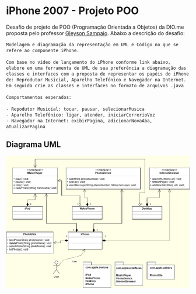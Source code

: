 # iPhone 2007 - Projeto POO

Desafio de projeto de POO (Programação Orientada a Objetos) da DIO.me proposta pelo professor [Gleyson Sampaio](https://github.com/glysns). Abaixo a descrição do desafio:

```
Modelagem e diagramação da representação em UML e Código no que se refere ao componente iPhone.

Com base no vídeo de lançamento do iPhone conforme link abaixo, elabore em uma ferramenta de UML de sua preferência a diagramação das classes e interfaces com a proposta de representar os papéis do iPhone de: Reprodutor Musicial, Aparelho Telefônico e Navegador na Internet. Em seguida crie as classes e interfaces no formato de arquivos .java

Comportamentos esperados:

- Repodutor Musicial: tocar, pausar, selecionarMusica
- Aparelho Telefônico: ligar, atender, iniciarCorrerioVoz
- Navegador na Internet: exibirPagina, adicionarNovaAba, atualizarPagina
```

## Diagrama UML

![Diagrama UML](./docs/uml/projeto_iphone2007.png)
